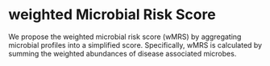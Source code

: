 # weighted Microbial Risk Score
We propose the weighted microbial risk score (wMRS) by aggregating microbial profiles into a simplified score. Specifically, wMRS is calculated by summing the weighted abundances of disease associated microbes.
